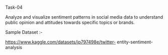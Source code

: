 Task-04

Analyze and visualize sentiment patterns in social media data to understand public opinion and attitudes towards specific topics or brands.

Sample Dataset :-

https://www.kaggle.com/datasets/jp797498e/twitter- entity-sentiment-analysis
